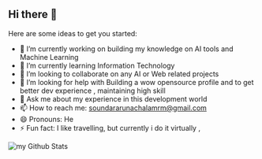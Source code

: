 ## Hi there 👋

Here are some ideas to get you started:

- 🔭 I’m currently working on building my knowledge on AI tools and Machine Learning
- 🌱 I’m currently learning Information Technology 
- 👯 I’m looking to collaborate on any AI or Web related projects  
- 🤔 I’m looking for help with Building a wow opensource profile and to get better dev experience , maintaining high skill 
- 💬 Ask me about my experience in this development world
- 📫 How to reach me: soundararunachalamrm@gmail.com
- 😄 Pronouns: He
- ⚡ Fun fact: I like travelling, but currently i do it virtually ,

<img align="center" src="https://github-readme-stats.vercel.app/api?username=FrugalProblemSolver&include_all_commits=true&count_private=true&show_icons=true&line_height=20&title_color=2B5BBD&icon_color=1124BB&text_color=A1A1A1&bg_color=0,000000,130F40" alt="my Github Stats"/>
